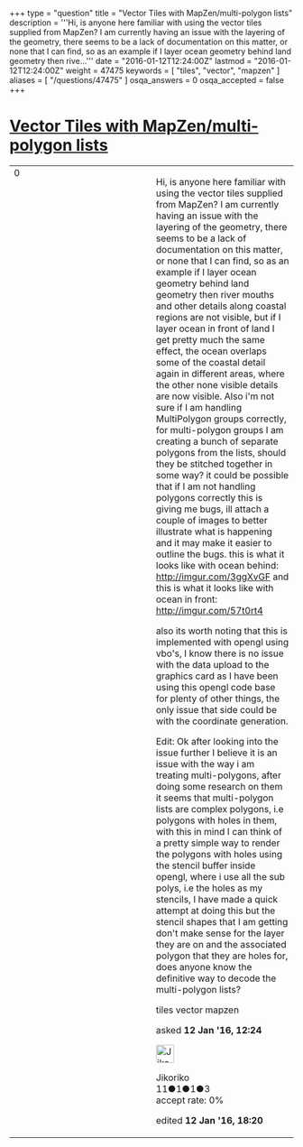 +++
type = "question"
title = "Vector Tiles with MapZen/multi-polygon lists"
description = '''Hi, is anyone here familiar with using the vector tiles supplied from MapZen? I am currently having an issue with the layering of the geometry, there seems to be a lack of documentation on this matter, or none that I can find, so as an example if I layer ocean geometry behind land geometry then rive...'''
date = "2016-01-12T12:24:00Z"
lastmod = "2016-01-12T12:24:00Z"
weight = 47475
keywords = [ "tiles", "vector", "mapzen" ]
aliases = [ "/questions/47475" ]
osqa_answers = 0
osqa_accepted = false
+++

<div class="headNormal">

# [Vector Tiles with MapZen/multi-polygon lists](/questions/47475/vector-tiles-with-mapzenmulti-polygon-lists)

</div>

<div id="main-body">

<div id="askform">

<table id="question-table" style="width:100%;">
<colgroup>
<col style="width: 50%" />
<col style="width: 50%" />
</colgroup>
<tbody>
<tr>
<td style="width: 30px; vertical-align: top"><div class="vote-buttons">
<span id="post-47475-upvote" class="ajax-command post-vote up" rel="nofollow" title="I like this post (click again to cancel)"> </span>
<div id="post-47475-score" class="post-score" title="current number of votes">
0
</div>
<span id="post-47475-downvote" class="ajax-command post-vote down" rel="nofollow" title="I dont like this post (click again to cancel)"> </span> <span id="favorite-mark" class="ajax-command favorite-mark" rel="nofollow" title="mark/unmark this question as favorite (click again to cancel)"> </span>
<div id="favorite-count" class="favorite-count">
&#10;</div>
</div></td>
<td><div id="item-right">
<div class="question-body">
<p>Hi, is anyone here familiar with using the vector tiles supplied from MapZen? I am currently having an issue with the layering of the geometry, there seems to be a lack of documentation on this matter, or none that I can find, so as an example if I layer ocean geometry behind land geometry then river mouths and other details along coastal regions are not visible, but if I layer ocean in front of land I get pretty much the same effect, the ocean overlaps some of the coastal detail again in different areas, where the other none visible details are now visible. Also i'm not sure if I am handling MultiPolygon groups correctly, for multi-polygon groups I am creating a bunch of separate polygons from the lists, should they be stitched together in some way? it could be possible that if I am not handling polygons correctly this is giving me bugs, ill attach a couple of images to better illustrate what is happening and it may make it easier to outline the bugs. this is what it looks like with ocean behind: <a href="http://imgur.com/3ggXvGF">http://imgur.com/3ggXvGF</a> and this is what it looks like with ocean in front: <a href="http://imgur.com/57t0rt4">http://imgur.com/57t0rt4</a></p>
<p>also its worth noting that this is implemented with opengl using vbo's, I know there is no issue with the data upload to the graphics card as I have been using this opengl code base for plenty of other things, the only issue that side could be with the coordinate generation.</p>
<p>Edit: Ok after looking into the issue further I believe it is an issue with the way i am treating multi-polygons, after doing some research on them it seems that multi-polygon lists are complex polygons, i.e polygons with holes in them, with this in mind I can think of a pretty simple way to render the polygons with holes using the stencil buffer inside opengl, where i use all the sub polys, i.e the holes as my stencils, I have made a quick attempt at doing this but the stencil shapes that I am getting don't make sense for the layer they are on and the associated polygon that they are holes for, does anyone know the definitive way to decode the multi-polygon lists?</p>
</div>
<div id="question-tags" class="tags-container tags">
<span class="post-tag tag-link-tiles" rel="tag" title="see questions tagged &#39;tiles&#39;">tiles</span> <span class="post-tag tag-link-vector" rel="tag" title="see questions tagged &#39;vector&#39;">vector</span> <span class="post-tag tag-link-mapzen" rel="tag" title="see questions tagged &#39;mapzen&#39;">mapzen</span>
</div>
<div id="question-controls" class="post-controls">
&#10;</div>
<div class="post-update-info-container">
<div class="post-update-info post-update-info-user">
<p>asked <strong>12 Jan '16, 12:24</strong></p>
<img src="https://secure.gravatar.com/avatar/3689cee31406e90cdaa2f29817cc60b9?s=32&amp;d=identicon&amp;r=g" class="gravatar" width="32" height="32" alt="Jikoriko&#39;s gravatar image" />
<p><span>Jikoriko</span><br />
<span class="score" title="11 reputation points">11</span><span title="1 badges"><span class="badge1">●</span><span class="badgecount">1</span></span><span title="1 badges"><span class="silver">●</span><span class="badgecount">1</span></span><span title="3 badges"><span class="bronze">●</span><span class="badgecount">3</span></span><br />
<span class="accept_rate" title="Rate of the user&#39;s accepted answers">accept rate:</span> <span title="Jikoriko has no accepted answers">0%</span></p>
</div>
<div class="post-update-info post-update-info-edited">
<p><span> edited <strong>12 Jan '16, 18:20</strong> </span></p>
</div>
</div>
<div id="comments-container-47475" class="comments-container">
&#10;</div>
<div id="comment-tools-47475" class="comment-tools">
&#10;</div>
<div class="clear">
&#10;</div>
<div id="comment-47475-form-container" class="comment-form-container">
&#10;</div>
<div class="clear">
&#10;</div>
</div></td>
</tr>
</tbody>
</table>

</div>

</div>

